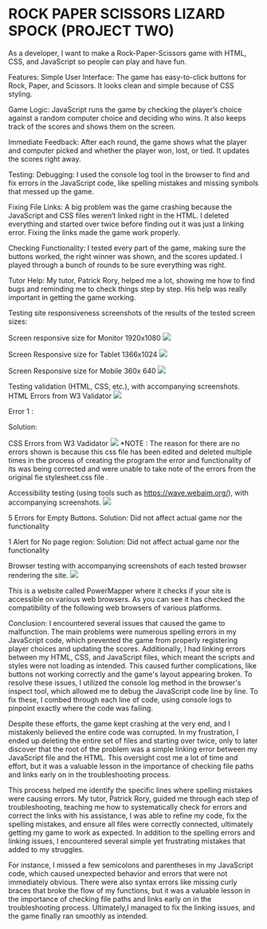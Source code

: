 <h1> ROCK PAPER SCISSORS LIZARD SPOCK (PROJECT TWO) </h1>
As a developer, I want to make a Rock-Paper-Scissors game with HTML, CSS, and JavaScript so people can play and have fun.

Features: 
Simple User Interface: The game has easy-to-click buttons for Rock, Paper, and Scissors. It looks clean and simple because of CSS styling. 

Game Logic: JavaScript runs the game by checking the player’s choice against a random computer choice and deciding who wins. It also keeps track of the scores and shows them on the screen.

Immediate Feedback: After each round, the game shows what the player and computer picked and whether the player won, lost, or tied. It updates the scores right away.

Testing: Debugging: I used the console log tool in the browser to find and fix errors in the JavaScript code, like spelling mistakes and missing symbols that messed up the game.

Fixing File Links: A big problem was the game crashing because the JavaScript and CSS files weren’t linked right in the HTML. 
I deleted everything and started over twice before finding out it was just a linking error. Fixing the links made the game work properly.

Checking Functionality: I tested every part of the game, making sure the buttons worked, the right winner was shown, and the scores updated. I played through a bunch of rounds to be sure everything was right.

Tutor Help: My tutor, Patrick Rory, helped me a lot, showing me how to find bugs and reminding me to check things step by step. His help was really important in getting the game working.

Testing site responsiveness screenshots of the results of the tested screen sizes:

Screen responsive size for Monitor 1920x1080
<img src="assets/images/1920x1080.png" >

Screen Responsive size for Tablet 1366x1024
<img src="assets/images/1366x1040.png" >

Screen Responsive size for Mobile 360x 640
<img src="assets/images/360x640.png" >


Testing validation (HTML, CSS, etc.), with accompanying screenshots. HTML Errors from W3 Validator
<img src="assets/images/htmlValidator.png">

Error 1 :

Solution:

CSS Errors from W3 Vadidator
<img src="assets/images/cssValidator.png">
*NOTE : The reason for there are no errors shown is because this css file has been edited and deleted multiple times in the process of creating the program the error and functionality of its was being corrected and were unable to take note of the errors from the original fie stylesheet.css file .

Accessibility testing (using tools such as https://wave.webaim.org/), with accompanying screenshots.
<img src="assets/images/waveError.png">

5 Errors for Empty Buttons. Solution: Did not affect actual game nor the functionality

1 Alert for No page region: Solution: Did not affect actual game nor the functionality

Browser testing with accompanying screenshots of each tested browser rendering the site.
<img src="assets/images/browsers.png">

This is a website called PowerMapper where it checks if your site is accessible on various web browsers. As you can see it has checked the compatibility of the following web browsers of various platforms.

Conclusion:
I encountered several issues that caused the game to malfunction. The main problems were numerous spelling errors in my JavaScript code, which prevented the game from properly registering player choices and updating the scores. Additionally, I had linking errors between my HTML, CSS, and JavaScript files, which meant the scripts and styles were not loading as intended. 
This caused further complications, like buttons not working correctly and the game's layout appearing broken. 
To resolve these issues, I utilized the console log method in the browser's inspect tool, which allowed me to debug the JavaScript code line by line. 
To fix these, I combed through each line of code, using console logs to pinpoint exactly where the code was failing. 

Despite these efforts, the game kept crashing at the very end, and I mistakenly believed the entire code was corrupted. In my frustration, I ended up deleting the entire set of files and starting over twice, only to later discover that the root of the problem was a simple linking error between my JavaScript file and the HTML. This oversight cost me a lot of time and effort, but it was a valuable lesson in the importance of checking file paths and links early on in the troubleshooting process.

This process helped me identify the specific lines where spelling mistakes were causing errors. My tutor, Patrick Rory, guided me through each step of troubleshooting, teaching me how to systematically check for errors and correct the links with his assistance, I was able to refine my code, fix the spelling mistakes, and ensure all files were correctly connected, ultimately getting my game to work as expected. In addition to the spelling errors and linking issues, I encountered several simple yet frustrating mistakes that added to my struggles.

For instance, I missed a few semicolons and parentheses in my JavaScript code, which caused unexpected behavior and errors that were not immediately obvious. There were also syntax errors like missing curly braces that broke the flow of my functions, but it was a valuable lesson in the importance of checking file paths and links early on in the troubleshooting process. Ultimately,I managed to fix the linking issues, and the game finally ran smoothly as intended.


